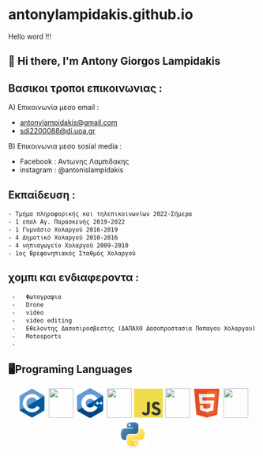 # antonylampidakis.github.io

Hello word !!! 
     

## 👋 Hi there, I'm Antony Giorgos Lampidakis 

## Βασικοι τροποι επικοινωνιας :

A) Επικοινωνία μεσο email :
  * antonylampidakis@gmail.com
  *  sdi2200088@di.uoa.gr

B) Επικοινωνια μεσο sosial media :
  * Facebook : Αντωνης Λαμπιδακης
  *  instagram :  @antonislampidakis

## Εκπαίδευση :
    - Τμήμα πληροφορικής και τηλεπικοινωνίων 2022-Σήμερα
    - 1 επαλ Αγ. Παρασκευής 2019-2022
    - 1 Γυμνάσιο Χολαργού 2016-2019
    - 4 Δημοτικό Χολαργού 2010-2016
    - 4 νηπιαγωγείο Χολαργού 2009-2010
    - 1ος Βρεφονηπιακός Σταθμός Χολαργού 

## χομπι και ενδιαφεροντα : 
     -   Φωτογραφια
     -   Drone
     -   video
     -   video editing
     -   Εθελοντης Δασοπιροσβεστης (ΔΑΠΑΧΟ Δασοπροστασια Παπαγου Χολαργου)
     -   Motosports
     -   

## 🖥️Programing Languages
<div>
  <p align="center">
    <img title=C src=https://github.com/devicons/devicon/blob/master/icons/c/c-original.svg width=60 height=60>
    <img src=https://upload.wikimedia.org/wikipedia/commons/5/59/Empty.png width=50 height=60>
    <img title=C++ src=https://github.com/devicons/devicon/blob/master/icons/cplusplus/cplusplus-original.svg width=60 height=60 style="">
    <img src=https://upload.wikimedia.org/wikipedia/commons/5/59/Empty.png width=50 height=60>
    <img title=JavaScript src=https://github.com/devicons/devicon/blob/master/icons/javascript/javascript-original.svg width=60 height=60>
    <img src=https://upload.wikimedia.org/wikipedia/commons/5/59/Empty.png width=50 height=60>
    <img title=HTML src=https://github.com/devicons/devicon/blob/master/icons/html5/html5-original.svg width=60 height=60>
    <img src=https://upload.wikimedia.org/wikipedia/commons/5/59/Empty.png width=50 height=60>
    <img title=HTML src=https://github.com/devicons/devicon/blob/master/icons/python/python-original.svg width=60 height=60>
  </p>
</div>


